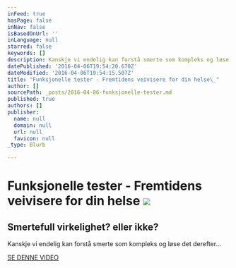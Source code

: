 ```yaml
---
inFeed: true
hasPage: false
inNav: false
isBasedOnUrl: ''
inLanguage: null
starred: false
keywords: []
description: Kanskje vi endelig kan forstå smerte som kompleks og løse det derefter...
datePublished: '2016-04-06T19:54:20.670Z'
dateModified: '2016-04-06T19:54:15.507Z'
title: "Funksjonelle tester - Fremtidens veivisere for din helse\_"
author: []
sourcePath: _posts/2016-04-06-funksjonelle-tester.md
published: true
authors: []
publisher:
  name: null
  domain: null
  url: null
  favicon: null
_type: Blurb

---
```

# Funksjonelle tester - Fremtidens veivisere for din helse ![](https://s3-us-west-2.amazonaws.com/the-grid-img/p/d39f58ba6c2cd72e3ee9ab710135337e91c18adf.jpg)

## Smertefull virkelighet? eller ikke?

Kanskje vi endelig kan forstå smerte som kompleks og løse det derefter...

[SE DENNE VIDEO][0]

[0]: https://youtu.be/gy5yKbduGkc